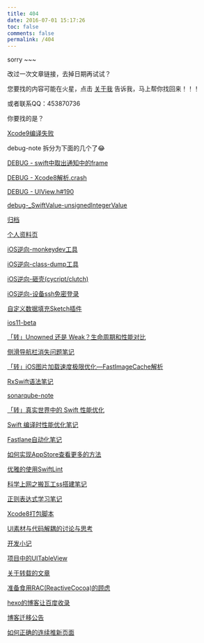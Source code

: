 ```yaml
---
title: 404
date: 2016-07-01 15:17:26
toc: false
comments: false
permalink: /404
---
```

sorry ~~~

改过一次文章链接，去掉日期再试试？

您要找的内容可能在火星，点击 [关于我](../about/) 告诉我，马上帮你找回来！！！

或者联系QQ：453870736

你要找的是？

[Xcode9编译失败](../post/debug-xcode9-build-ipa/)

debug-note 拆分为下面的几个了😂

[DEBUG - swift中取出通知中的frame](../post/debug-swift-notifa-frame/)

[DEBUG - Xcode8解析.crash](../post/debug-xcode8-analysis-crash-file/)

[DEBUG - UIView.h#190](../post/debug-uiview-m-190/)

[debug-_SwiftValue-unsignedIntegerValue](../post/debug-SwiftValue-unsignedIntegerValue/)

[归档](../archives/)

[个人资料页](../post/about-me/)

[iOS逆向-monkeydev工具](../post/reverse-ios-monkeydev/)

[iOS逆向-class-dump工具](../post/reverse-ios-class-dump/)

[iOS逆向-砸壳(cycript/clutch)](../post/reverse-ios-dump-decrypted/)

[iOS逆向-设备ssh免密登录](../post/reverse-ios-ssh/)

[自定义数据填充Sketch插件](../post/format-sketchplugin/)

[ios11-beta](../post/ios11-beta/)

[「转」Unowned 还是 Weak？生命周期和性能对比](../post/swiftgg-unowned-or-weak-lifetime-and-performance/)

[侧滑导航栏消失问题笔记](../post/push-pop-navigation-bar-hidden/)

[「转」iOS图片加载速度极限优化—FastImageCache解析](../post/bang-fastimagecache/)

[RxSwift语法笔记](../post/rx-dictionary/)

[sonarqube-note](../post/sonarqube-note/)

[「转」真实世界中的 Swift 性能优化](../post/real-world-swift-performance/)

[Swift 编译时性能优化笔记](../post/swift-build-times/)

[Fastlane自动化笔记](../post/fastlane-note/)

[如何实现AppStore查看更多的方法](../post/uitextkit-ellipsis-sth-at-the-end/)

[优雅的使用SwiftLint](../post/elegant-to-use-swiftlint/)

[科学上网之搬瓦工ss搭建笔记](../post/bandwagonhost-note/)

[正则表达式学习笔记](../post/bruch-up-regular-expressions/)

[Xcode8打包脚本](../post/build-ipa-sh/)

[UI素材与代码解耦的讨论与思考](../post/ui-source-and-code-decoupling/)

[开发小记](../post/note/)

[项目中的UITableView](../post/about-project-tableview/)

[关于转载的文章](../post/about-reprint-article/)

[准备食用RAC(ReactiveCocoa)的顾虑](../post/reactivecocoa-ready-to-use/)

[hexo的博客让百度收录](../post/use-hexo-setup-blog/)

[博客迁移公告](../post/about-change-blog/)

[如何正确的连续推新页面](../post/push-queue-for-navigation/)
